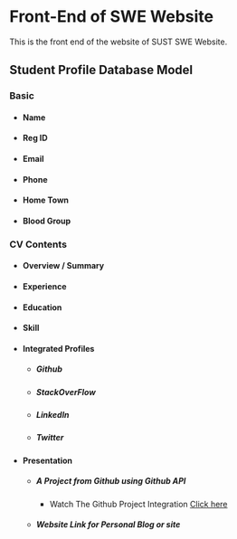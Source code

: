 # Front-End of SWE Website
This is the front end of the website of SUST SWE Website.

## Student Profile Database Model
  ### Basic
   * #### Name
   * #### Reg ID
   * #### Email
   * #### Phone
   * #### Home Town
   * #### Blood Group
 ### CV Contents
   * #### Overview / Summary
   * #### Experience
   * #### Education
   * #### Skill 
   * #### Integrated Profiles
     * ##### Github
     * ##### StackOverFlow
     * ##### LinkedIn
     * ##### Twitter
  * #### Presentation
    * ##### A Project from Github using Github API
      * Watch The Github Project Integration [Click here](https://stackoverflow.com/users/story/8483036)
    * ##### Website Link for Personal Blog or site
